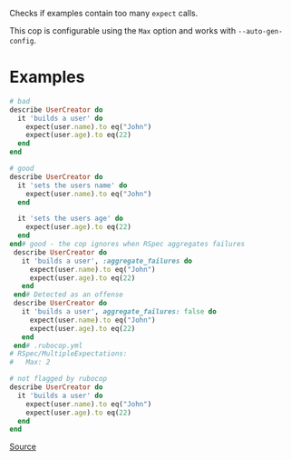 
Checks if examples contain too many `expect` calls.

This cop is configurable using the `Max` option
and works with `--auto-gen-config`.

# Examples

```ruby
# bad
describe UserCreator do
  it 'builds a user' do
    expect(user.name).to eq("John")
    expect(user.age).to eq(22)
  end
end

# good
describe UserCreator do
  it 'sets the users name' do
    expect(user.name).to eq("John")
  end

  it 'sets the users age' do
    expect(user.age).to eq(22)
  end
end# good - the cop ignores when RSpec aggregates failures
 describe UserCreator do
   it 'builds a user', :aggregate_failures do
     expect(user.name).to eq("John")
     expect(user.age).to eq(22)
   end
 end# Detected as an offense
 describe UserCreator do
   it 'builds a user', aggregate_failures: false do
     expect(user.name).to eq("John")
     expect(user.age).to eq(22)
   end
 end# .rubocop.yml
# RSpec/MultipleExpectations:
#   Max: 2

# not flagged by rubocop
describe UserCreator do
  it 'builds a user' do
    expect(user.name).to eq("John")
    expect(user.age).to eq(22)
  end
end
```

[Source](http://www.rubydoc.info/gems/rubocop/RuboCop/Cop/RSpec/MultipleExpectations)